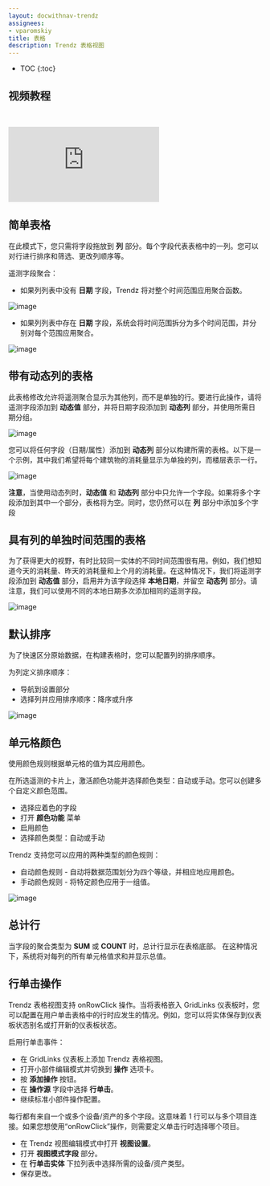 ```yaml
---
layout: docwithnav-trendz
assignees:
- vparomskiy
title: 表格
description: Trendz 表格视图
---
```


* TOC
{:toc}

## 视频教程

&nbsp;

<div id="video">
    <div id="video_wrapper">
        <iframe src="https://www.youtube.com/embed/oFYlDUGS0mI" frameborder="0" allowfullscreen></iframe>
    </div>
</div>


## 简单表格
在此模式下，您只需将字段拖放到 **列** 部分。每个字段代表表格中的一列。您可以对行进行排序和筛选、更改列顺序等。

遥测字段聚合：
* 如果列列表中没有 **日期** 字段，Trendz 将对整个时间范围应用聚合函数。

![image](/images/trendz/simple-table.png)

* 如果列列表中存在 **日期** 字段，系统会将时间范围拆分为多个时间范围，并分别对每个范围应用聚合。

![image](/images/trendz/simple-table-with-date.png)

## 带有动态列的表格
此表格修改允许将遥测聚合显示为其他列，而不是单独的行。要进行此操作，请将遥测字段添加到 **动态值** 部分，并将日期字段添加到 **动态列** 部分，并使用所需日期分组。

![image](/images/trendz/table-dynamic-columns.png)

您可以将任何字段（日期/属性）添加到 **动态列** 部分以构建所需的表格。以下是一个示例，其中我们希望将每个建筑物的消耗量显示为单独的列，而楼层表示一行。

![image](/images/trendz/table-dynamic-building.png)

**注意**，当使用动态列时，**动态值** 和 **动态列** 部分中只允许一个字段。如果将多个字段添加到其中一个部分，表格将为空。同时，您仍然可以在 **列** 部分中添加多个字段

## 具有列的单独时间范围的表格
为了获得更大的视野，有时比较同一实体的不同时间范围很有用。例如，我们想知道今天的消耗量、昨天的消耗量和上个月的消耗量。在这种情况下，我们将遥测字段添加到 **动态值** 部分，启用并为该字段选择 **本地日期**，并留空 **动态列** 部分。请注意，我们可以使用不同的本地日期多次添加相同的遥测字段。

![image](/images/trendz/table-local-date.png)

## 默认排序
为了快速区分原始数据，在构建表格时，您可以配置列的排序顺序。

为列定义排序顺序：

* 导航到设置部分
* 选择列并应用排序顺序：降序或升序

![image](/images/trendz/table-sort.png)

## 单元格颜色
使用颜色规则根据单元格的值为其应用颜色。

在所选遥测的卡片上，激活颜色功能并选择颜色类型：自动或手动。您可以创建多个自定义颜色范围。

* 选择应着色的字段
* 打开 **颜色功能** 菜单
* 启用颜色
* 选择颜色类型：自动或手动

Trendz 支持您可以应用的两种类型的颜色规则：

* 自动颜色规则 - 自动将数据范围划分为四个等级，并相应地应用颜色。
* 手动颜色规则 - 将特定颜色应用于一组值。

![image](/images/trendz/table-color.png)


## 总计行
当字段的聚合类型为 **SUM** 或 **COUNT** 时，总计行显示在表格底部。
在这种情况下，系统将对每列的所有单元格值求和并显示总值。

## 行单击操作
Trendz 表格视图支持 onRowClick 操作。当将表格嵌入 GridLinks 仪表板时，您可以配置在用户单击表格中的行时应发生的情况。例如，您可以将实体保存到仪表板状态别名或打开新的仪表板状态。

启用行单击事件：
* 在 GridLinks 仪表板上添加 Trendz 表格视图。
* 打开小部件编辑模式并切换到 **操作** 选项卡。
* 按 **添加操作** 按钮。
* 在 **操作源** 字段中选择 **行单击**。
* 继续标准小部件操作配置。

每行都有来自一个或多个设备/资产的多个字段。这意味着 1 行可以与多个项目连接。如果您想使用“onRowClick”操作，则需要定义单击行时选择哪个项目。
* 在 Trendz 视图编辑模式中打开 **视图设置**。
* 打开 **视图模式字段** 部分。
* 在 **行单击实体** 下拉列表中选择所需的设备/资产类型。
* 保存更改。